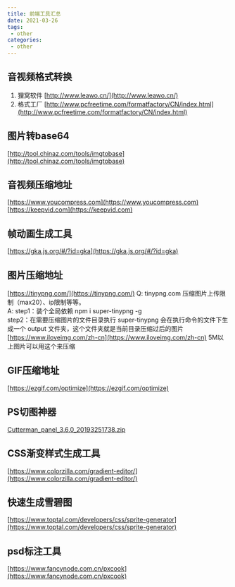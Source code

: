```yaml
---
title: 前端工具汇总
date: 2021-03-26
tags:
 - other
categories:
 - other
---
```


## 音视频格式转换
1. 狸窝软件 [http://www.leawo.cn/](http://www.leawo.cn/)
2. 格式工厂 [http://www.pcfreetime.com/formatfactory/CN/index.html](http://www.pcfreetime.com/formatfactory/CN/index.html)

## 图片转base64
[http://tool.chinaz.com/tools/imgtobase](http://tool.chinaz.com/tools/imgtobase)

## 音视频压缩地址
[https://www.youcompress.com](https://www.youcompress.com)
[https://keepvid.com](https://keepvid.com)

## 帧动画生成工具
[https://gka.js.org/#/?id=gka](https://gka.js.org/#/?id=gka)

## 图片压缩地址
[https://tinypng.com/](https://tinypng.com/)
Q: tinypng.com  压缩图片上传限制（max20）、ip限制等等。  
A:  step1：装个全局依赖  npm i super-tinypng -g    
    step2：在需要压缩图片的文件目录执行 super-tinypng  会在执行命令的文件下生成一个  output 文件夹，这个文件夹就是当前目录压缩过后的图片   
[https://www.iloveimg.com/zh-cn](https://www.iloveimg.com/zh-cn)    5M以上图片可以用这个来压缩

## GIF压缩地址
[https://ezgif.com/optimize](https://ezgif.com/optimize)

## PS切图神器
[Cutterman_panel_3.6.0_20193251738.zip](Cutterman_panel_3.6.0_20193251738.zip)

## CSS渐变样式生成工具
[https://www.colorzilla.com/gradient-editor/](https://www.colorzilla.com/gradient-editor/)

## 快速生成雪碧图
[https://www.toptal.com/developers/css/sprite-generator](https://www.toptal.com/developers/css/sprite-generator)

## psd标注工具
[https://www.fancynode.com.cn/pxcook](https://www.fancynode.com.cn/pxcook)
